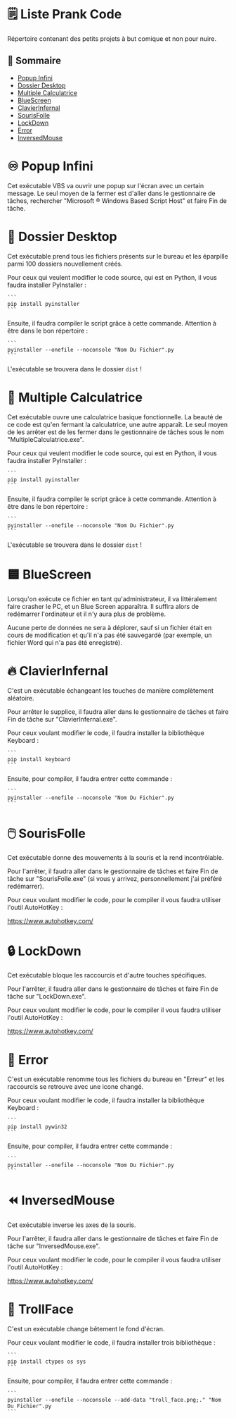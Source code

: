 # 🗒️ Liste Prank Code

Répertoire contenant des petits projets à but comique et non pour nuire.

## 📜 Sommaire
- [Popup Infini](#♾️popup-infini)
- [Dossier Desktop](#📁dossier-desktop)
- [Multiple Calculatrice](#🧮multiple-calculatrice)
- [BlueScreen](#🟦bluescreen)
- [ClavierInfernal](#🔥clavierinfernal)
- [SourisFolle](#🖱️sourisfolle)
- [LockDown](#🔒lockdown)
- [Error](#🚫error)
- [InversedMouse](#⏪inversedmouse)

# ♾️ Popup Infini

Cet exécutable VBS va ouvrir une popup sur l'écran avec un certain message. Le seul moyen de la fermer est d'aller dans le gestionnaire de tâches, rechercher "Microsoft ® Windows Based Script Host" et faire Fin de tâche.

# 📁 Dossier Desktop

Cet exécutable prend tous les fichiers présents sur le bureau et les éparpille parmi 100 dossiers nouvellement créés.

Pour ceux qui veulent modifier le code source, qui est en Python, il vous faudra installer PyInstaller :

    ```
    pip install pyinstaller
    ```

Ensuite, il faudra compiler le script grâce à cette commande. Attention à être dans le bon répertoire :

    ```
    pyinstaller --onefile --noconsole "Nom Du Fichier".py
    ```

L'exécutable se trouvera dans le dossier `dist` !

# 🧮 Multiple Calculatrice

Cet exécutable ouvre une calculatrice basique fonctionnelle. La beauté de ce code est qu'en fermant la calculatrice, une autre apparaît. Le seul moyen de les arrêter est de les fermer dans le gestionnaire de tâches sous le nom "MultipleCalculatrice.exe".

Pour ceux qui veulent modifier le code source, qui est en Python, il vous faudra installer PyInstaller :

    ```
    pip install pyinstaller
    ```

Ensuite, il faudra compiler le script grâce à cette commande. Attention à être dans le bon répertoire :

    ```
    pyinstaller --onefile --noconsole "Nom Du Fichier".py
    ```

L'exécutable se trouvera dans le dossier `dist` !

# 🟦 BlueScreen

Lorsqu'on exécute ce fichier en tant qu'administrateur, il va littéralement faire crasher le PC, et un Blue Screen apparaîtra. Il suffira alors de redémarrer l'ordinateur et il n'y aura plus de problème.

Aucune perte de données ne sera à déplorer, sauf si un fichier était en cours de modification et qu'il n'a pas été sauvegardé (par exemple, un fichier Word qui n'a pas été enregistré).

# 🔥 ClavierInfernal

C'est un exécutable échangeant les touches de manière complètement aléatoire.

Pour arrêter le supplice, il faudra aller dans le gestionnaire de tâches et faire Fin de tâche sur "ClavierInfernal.exe".

Pour ceux voulant modifier le code, il faudra installer la bibliothèque Keyboard :

    ```
    pip install keyboard
    ```

Ensuite, pour compiler, il faudra entrer cette commande : 

    ```
    pyinstaller --onefile --noconsole "Nom Du Fichier".py
    ```

# 🖱️ SourisFolle

Cet exécutable donne des mouvements à la souris et la rend incontrôlable.

Pour l'arrêter, il faudra aller dans le gestionnaire de tâches et faire Fin de tâche sur "SourisFolle.exe" (si vous y arrivez, personnellement j'ai préféré redémarrer).

Pour ceux voulant modifier le code, pour le compiler il vous faudra utiliser l'outil AutoHotKey :

https://www.autohotkey.com/

# 🔒 LockDown

Cet exécutable bloque les raccourcis et d'autre touches spécifiques.

Pour l'arrêter, il faudra aller dans le gestionnaire de tâches et faire Fin de tâche sur "LockDown.exe".

Pour ceux voulant modifier le code, pour le compiler il vous faudra utiliser l'outil AutoHotKey :

https://www.autohotkey.com/

# 🚫 Error

C'est un exécutable renomme tous les fichiers du bureau en "Erreur" et les raccourcis se retrouve avec une icone changé.


Pour ceux voulant modifier le code, il faudra installer la bibliothèque Keyboard :

    ```
    pip install pywin32
    ```

Ensuite, pour compiler, il faudra entrer cette commande : 

    ```
    pyinstaller --onefile --noconsole "Nom Du Fichier".py
    ```

# ⏪ InversedMouse

Cet exécutable inverse les axes de la souris.

Pour l'arrêter, il faudra aller dans le gestionnaire de tâches et faire Fin de tâche sur "InversedMouse.exe".

Pour ceux voulant modifier le code, pour le compiler il vous faudra utiliser l'outil AutoHotKey :

https://www.autohotkey.com/

# 🤣 TrollFace

C'est un exécutable change bêtement le fond d'écran.


Pour ceux voulant modifier le code, il faudra installer trois bibliothèque :

    ```
    pip install ctypes os sys
    ```

Ensuite, pour compiler, il faudra entrer cette commande : 

    ```
    pyinstaller --onefile --noconsole --add-data "troll_face.png;." "Nom Du Fichier".py
    ```
